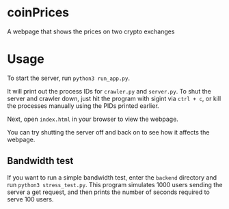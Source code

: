 # coinPrices
A webpage that shows the prices on two crypto exchanges

# Usage
To start the server, run `python3 run_app.py`.

It will print out the process IDs for `crawler.py` and `server.py`.
To shut the server and crawler down, just hit the program with sigint via `ctrl + c`, or kill the processes
manually using the PIDs printed earlier.

Next, open `index.html` in your browser to view the webpage.

You can try shutting the server off and back on to see how it affects the webpage.


## Bandwidth test
If you want to run a simple bandwidth test, enter the `backend` directory and run `python3 stress_test.py`. This program simulates 1000 users sending the server a get request, and then prints the number of seconds required to serve 100 users.
